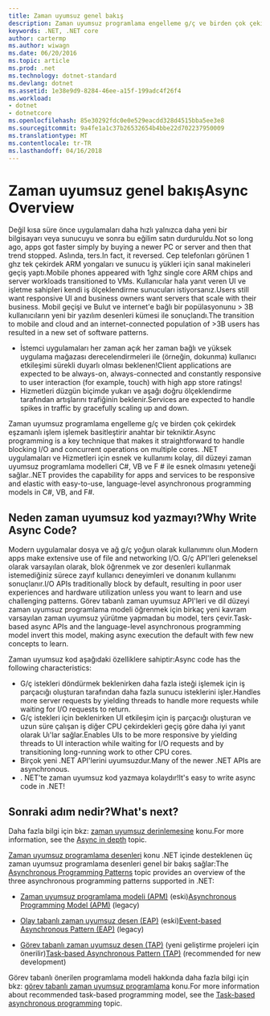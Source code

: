 ```yaml
---
title: Zaman uyumsuz genel bakış
description: Zaman uyumsuz programlama engelleme g/ç ve birden çok çekirdek eşzamanlı işlem işlemek basitleştirir anahtar bir yöntem nasıl olduğunu öğrenin.
keywords: .NET, .NET core
author: cartermp
ms.author: wiwagn
ms.date: 06/20/2016
ms.topic: article
ms.prod: .net
ms.technology: dotnet-standard
ms.devlang: dotnet
ms.assetid: 1e38e9d9-8284-46ee-a15f-199adc4f26f4
ms.workload:
- dotnet
- dotnetcore
ms.openlocfilehash: 85e30292fdc0e0e529eacdd328d4515bba5ee3e8
ms.sourcegitcommit: 9a4fe1a1c37b26532654b4bbe22d702237950009
ms.translationtype: MT
ms.contentlocale: tr-TR
ms.lasthandoff: 04/16/2018
---
```

# <a name="async-overview"></a><span data-ttu-id="288c2-104">Zaman uyumsuz genel bakış</span><span class="sxs-lookup"><span data-stu-id="288c2-104">Async Overview</span></span>

<span data-ttu-id="288c2-105">Değil kısa süre önce uygulamaları daha hızlı yalnızca daha yeni bir bilgisayarı veya sunucuyu ve sonra bu eğilim satın durduruldu.</span><span class="sxs-lookup"><span data-stu-id="288c2-105">Not so long ago, apps got faster simply by buying a newer PC or server and then that trend stopped.</span></span> <span data-ttu-id="288c2-106">Aslında, ters.</span><span class="sxs-lookup"><span data-stu-id="288c2-106">In fact, it reversed.</span></span> <span data-ttu-id="288c2-107">Cep telefonları görünen 1 ghz tek çekirdek ARM yongaları ve sunucu iş yükleri için sanal makineleri geçiş yaptı.</span><span class="sxs-lookup"><span data-stu-id="288c2-107">Mobile phones appeared with 1ghz single core ARM chips and server workloads transitioned to VMs.</span></span> <span data-ttu-id="288c2-108">Kullanıcılar hala yanıt veren UI ve işletme sahipleri kendi iş ölçeklendirme sunucuları istiyorsanız.</span><span class="sxs-lookup"><span data-stu-id="288c2-108">Users still want responsive UI and business owners want servers that scale with their business.</span></span> <span data-ttu-id="288c2-109">Mobil geçişi ve Bulut ve internet'e bağlı bir popülasyonunu > 3B kullanıcıların yeni bir yazılım desenleri kümesi ile sonuçlandı.</span><span class="sxs-lookup"><span data-stu-id="288c2-109">The transition to mobile and cloud and an internet-connected population of >3B users has resulted in a new set of software patterns.</span></span> 

* <span data-ttu-id="288c2-110">İstemci uygulamaları her zaman açık her zaman bağlı ve yüksek uygulama mağazası derecelendirmeleri ile (örneğin, dokunma) kullanıcı etkileşimi sürekli duyarlı olması beklenen!</span><span class="sxs-lookup"><span data-stu-id="288c2-110">Client applications are expected to be always-on, always-connected and constantly responsive to user interaction (for example, touch) with high app store ratings!</span></span>
* <span data-ttu-id="288c2-111">Hizmetleri düzgün biçimde yukarı ve aşağı doğru ölçeklendirme tarafından artışlarını trafiğinin beklenir.</span><span class="sxs-lookup"><span data-stu-id="288c2-111">Services are expected to handle spikes in traffic by gracefully scaling up and down.</span></span> 

<span data-ttu-id="288c2-112">Zaman uyumsuz programlama engelleme g/ç ve birden çok çekirdek eşzamanlı işlem işlemek basitleştirir anahtar bir tekniktir.</span><span class="sxs-lookup"><span data-stu-id="288c2-112">Async programming is a key technique that makes it straightforward to handle blocking I/O and concurrent operations on multiple cores.</span></span> <span data-ttu-id="288c2-113">.NET uygulamaları ve Hizmetleri için esnek ve kullanımı kolay, dil düzeyi zaman uyumsuz programlama modelleri C#, VB ve F # ile esnek olmasını yeteneği sağlar.</span><span class="sxs-lookup"><span data-stu-id="288c2-113">.NET provides the capability for apps and services to be responsive and elastic with easy-to-use, language-level asynchronous programming models in C#, VB, and F#.</span></span>

## <a name="why-write-async-code"></a><span data-ttu-id="288c2-114">Neden zaman uyumsuz kod yazmayı?</span><span class="sxs-lookup"><span data-stu-id="288c2-114">Why Write Async Code?</span></span>

<span data-ttu-id="288c2-115">Modern uygulamalar dosya ve ağ g/ç yoğun olarak kullanımını olun.</span><span class="sxs-lookup"><span data-stu-id="288c2-115">Modern apps make extensive use of file and networking I/O.</span></span> <span data-ttu-id="288c2-116">G/ç API'leri geleneksel olarak varsayılan olarak, blok öğrenmek ve zor desenleri kullanmak istemediğiniz sürece zayıf kullanıcı deneyimleri ve donanım kullanımı sonuçlanır.</span><span class="sxs-lookup"><span data-stu-id="288c2-116">I/O APIs traditionally block by default, resulting in poor user experiences and hardware utilization unless you want to learn and use challenging patterns.</span></span> <span data-ttu-id="288c2-117">Görev tabanlı zaman uyumsuz API'leri ve dil düzeyi zaman uyumsuz programlama modeli öğrenmek için birkaç yeni kavram varsayılan zaman uyumsuz yürütme yapmadan bu model, ters çevir.</span><span class="sxs-lookup"><span data-stu-id="288c2-117">Task-based async APIs and the language-level asynchronous programming model invert this model, making async execution the default with few new concepts to learn.</span></span>

<span data-ttu-id="288c2-118">Zaman uyumsuz kod aşağıdaki özelliklere sahiptir:</span><span class="sxs-lookup"><span data-stu-id="288c2-118">Async code has the following characteristics:</span></span>

* <span data-ttu-id="288c2-119">G/ç istekleri döndürmek beklenirken daha fazla isteği işlemek için iş parçacığı oluşturan tarafından daha fazla sunucu isteklerini işler.</span><span class="sxs-lookup"><span data-stu-id="288c2-119">Handles more server requests by yielding threads to handle more requests while waiting for I/O requests to return.</span></span>
* <span data-ttu-id="288c2-120">G/ç istekleri için beklenirken UI etkileşim için iş parçacığı oluşturan ve uzun süre çalışan iş diğer CPU çekirdekleri geçiş göre daha iyi yanıt olarak Uı'lar sağlar.</span><span class="sxs-lookup"><span data-stu-id="288c2-120">Enables UIs to be more responsive by yielding threads to UI interaction while waiting for I/O requests and by transitioning long-running work to other CPU cores.</span></span>
* <span data-ttu-id="288c2-121">Birçok yeni .NET API'lerini uyumsuzdur.</span><span class="sxs-lookup"><span data-stu-id="288c2-121">Many of the newer .NET APIs are asynchronous.</span></span>
* <span data-ttu-id="288c2-122">. NET'te zaman uyumsuz kod yazmaya kolaydır!</span><span class="sxs-lookup"><span data-stu-id="288c2-122">It's easy to write async code in .NET!</span></span>

## <a name="whats-next"></a><span data-ttu-id="288c2-123">Sonraki adım nedir?</span><span class="sxs-lookup"><span data-stu-id="288c2-123">What's next?</span></span>

<span data-ttu-id="288c2-124">Daha fazla bilgi için bkz: [zaman uyumsuz derinlemesine](async-in-depth.md) konu.</span><span class="sxs-lookup"><span data-stu-id="288c2-124">For more information, see the [Async in depth](async-in-depth.md) topic.</span></span>

<span data-ttu-id="288c2-125">[Zaman uyumsuz programlama desenleri](/asynchronous-programming-patterns/index.md) konu .NET içinde desteklenen üç zaman uyumsuz programlama desenleri genel bir bakış sağlar:</span><span class="sxs-lookup"><span data-stu-id="288c2-125">The [Asynchronous Programming Patterns](/asynchronous-programming-patterns/index.md) topic provides an overview of the three asynchronous programming patterns supported in .NET:</span></span>  
  
-   <span data-ttu-id="288c2-126">[Zaman uyumsuz programlama modeli (APM)](asynchronous-programming-patterns/asynchronous-programming-model-apm.md) (eski)</span><span class="sxs-lookup"><span data-stu-id="288c2-126">[Asynchronous Programming Model (APM)](asynchronous-programming-patterns/asynchronous-programming-model-apm.md) (legacy)</span></span>  
  
-   <span data-ttu-id="288c2-127">[Olay tabanlı zaman uyumsuz desen (EAP)](asynchronous-programming-patterns/event-based-asynchronous-pattern-eap.md) (eski)</span><span class="sxs-lookup"><span data-stu-id="288c2-127">[Event-based Asynchronous Pattern (EAP)](asynchronous-programming-patterns/event-based-asynchronous-pattern-eap.md) (legacy)</span></span>  
  
-   <span data-ttu-id="288c2-128">[Görev tabanlı zaman uyumsuz desen (TAP)](asynchronous-programming-patterns/task-based-asynchronous-pattern-tap.md) (yeni geliştirme projeleri için önerilir)</span><span class="sxs-lookup"><span data-stu-id="288c2-128">[Task-based Asynchronous Pattern (TAP)](asynchronous-programming-patterns/task-based-asynchronous-pattern-tap.md) (recommended for new development)</span></span>  

<span data-ttu-id="288c2-129">Görev tabanlı önerilen programlama modeli hakkında daha fazla bilgi için bkz: [görev tabanlı zaman uyumsuz programlama](parallel-programming/task-based-asynchronous-programming.md) konu.</span><span class="sxs-lookup"><span data-stu-id="288c2-129">For more information about recommended task-based programming model, see the [Task-based asynchronous programming](parallel-programming/task-based-asynchronous-programming.md) topic.</span></span>
